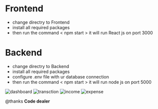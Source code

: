 # Frontend
  - change directry to Frontend 
  - install all required packages
  - then run the command < npm start > it will run React js on port 3000
# Backend  
  - change directry to Backend
  - install all required packages
  - configure .env file with ur database connection
  - then run the command < npm start > it will run node js on port 5000 

  
 ![dashboard](https://github.com/HANAMANTAPPA/My-money-tracker/assets/48180907/e7768765-e343-4700-93aa-e1122c039821)
![transction](https://github.com/HANAMANTAPPA/My-money-tracker/assets/48180907/60fddd46-3367-4b1b-af23-aadc000e353d)
![income](https://github.com/HANAMANTAPPA/My-money-tracker/assets/48180907/63e274b8-97b7-4575-8685-ad544afe3e6a)
![expense](https://github.com/HANAMANTAPPA/My-money-tracker/assets/48180907/259890f3-e6b3-412b-bf1d-11ce269820ac)


@thanks **Code dealer**  
